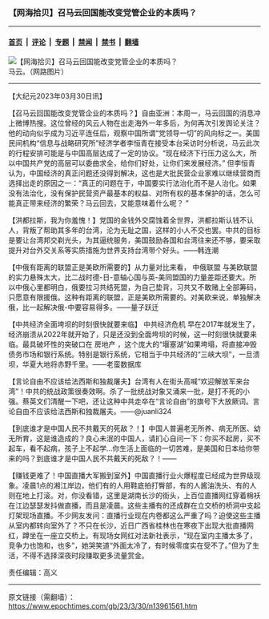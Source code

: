 ### 【网海拾贝】召马云回国能改变党管企业的本质吗？

---

#### [首页](../../../..?n13961561) &nbsp;|&nbsp; [评论](../../../../../epoch-comment?n13961561) &nbsp;|&nbsp; [专题](../../../../../epoch-special?n13961561) &nbsp;|&nbsp; [禁闻](../../../../../epoch-news?n13961561) &nbsp;|&nbsp; [禁书](../../../../../books?n13961561) &nbsp;|&nbsp; [翻墙](https://github.com/gfw-breaker/nogfw/blob/master/README.md?n13961561)


<div><img alt="【网海拾贝】召马云回国能改变党管企业的本质吗？" class="attachment-djy_600_400 size-djy_600_400 wp-post-image" src="https://i.epochtimes.com/assets/uploads/2023/03/id13960919-ma-600x400.jpg"/>
<div class="caption">
 马云。（网路图片）
</div></div><hr/><div class="post_content" id="artbody" itemprop="articleBody">
 <!-- article content begin -->
 <p>
  【大纪元2023年03月30日讯】
 </p>
 <p>
  【召马云回国能改变党管企业的本质吗？】自由亚洲：本周一，马云回国的消息冲上微博热搜。这位曾经的风云人物在出走海外一年多后，为何再次引发舆论关注？他的动向似乎成为习近平连任后，观察中国所谓“党领导一切”的风向标之一。美国民间机构“信息与战略研究所”经济学者李恒青在接受本台采访时分析说，马云此次的行程安排可能是与中国高层达成了一定的协议。“现在经济下行压力这么大，所以中国共产党的高层可以委曲求全，给你们好处，让你们来发展经济。” 但李恒青认为，中国经济的真正问题还没得到解决，这也是大批民营企业家难以继续营商而选择出走的原因之一：“真正的问题在于，中国要实行法治化而不是人治化。如果没有法治化，没有保护民营资产最基本的权益、对所有权的基本保护的话，怎么可能真正带来经济的繁荣？马云回去，又能意味着什么呢？ ”
 </p>
 <p>
  【洪都拉斯，我为你羞愧！】党国的金钱外交腐蚀着全世界，洪都拉斯认钱不认人，背叛了帮助其多年的台湾，沦为无耻之国，这样的小人不交也罢。中共的目标是要让台湾邦交剃光头，为其逼统服务，美国鼓励各国和台湾往来还不够，要采取提升对台外交关系等实质措施为世界支持台湾带个好头。——韩连潮
 </p>
 <p>
  【中俄有距离的联盟正是美欧所需要的】从力量对比来看，
  <ok href="https://www.epochtimes.com/gb/tag/%E4%B8%AD%E4%BF%84%E8%81%94%E7%9B%9F.html">
   中俄联盟
  </ok>
  与美欧联盟的实力悬殊太大，比二战时德-日-意轴心国与英-美同盟国的力量差距还要大。所以中俄心里都明白，俄要拉习共结死盟，为自己垫背，习共又不敢赌上全部筹码，只愿意有限援俄。这种有距离的联盟，正是美欧所需要的。对美欧来说，单独解决俄，比一起解决俄-中要容易得多。——量子跃迁
 </p>
 <p>
  【中共经济全面垮坝的时刻很快就要来临】
  <ok href="https://www.epochtimes.com/gb/tag/%E4%B8%AD%E5%85%B1%E7%BB%8F%E6%B5%8E%E5%8D%B1%E6%9C%BA.html">
   中共经济危机
  </ok>
  早在2017年就发生了，经济崩溃从2022年就开始了，只是还没到全面垮坝的时候，这一时刻很快就要来临。最具破坏性的突破口在
  <ok href="https://www.epochtimes.com/gb/tag/%E6%88%BF%E5%9C%B0%E4%BA%A7.html">
   房地产
  </ok>
  ，这个庞大的“堰塞湖”如果垮塌，将直接冲毁债务市场和银行系统。特别是银行系统，它相当于中共经济的“三峡大坝”，一旦溃坝，华夏大地将赤野千里。——老蛮数据库
 </p>
 <p>
  【言论自由不应该给法西斯和独裁屠夫】台湾有人在街头高喊“欢迎解放军来台湾”！中共的统战政策很奏效啊。杀了一批统战对象又涌来一批，是打不死的小强。蔡英文们清醒一下吧，还让这种中共走卒在“言论自由”的旗号下大放厥词。言论自由不应该给法西斯和独裁屠夫。——@juanli324
 </p>
 <p>
  【到底谁才是中国人民不共戴天的死敌？！】中国人普遍老无所养、病无所医、幼无所育，这是谁造成的？良心未泯的中国人，请扪心自问一下：你买不起房，买不起车，看不起病，孩子上不起学…你生活上面临的一切苦难，是美国和日本给你带来的吗？到底谁才是中国人民不共戴天的死敌？！——
 </p>
 <p>
  【赚钱更难了！中国直播大军搬到室外】中国直播行业火爆程度已经成为世界级现象。凌晨1点的湘江岸边，他们有的人用鞋底拍打臀部，有的人酱油洗头、有的人则在地上打滚。对，你没看错，这里是湖南长沙的街头，上百位直播网红穿着棉袄在江边瑟瑟发抖做直播，而且是凌晨。这些主播有的还成群在立交桥的桥洞中支起灯架现场直播。不少网友发问：直播行业现在内卷都这么严重了吗？迫使这些主播从室内都转向室外了？不只在长沙，近日广西省桂林也在寒夜下出现大批直播网红，蹲坐在一座立交桥上。有现场女网红对法新社表示，“现在室内主播太多了，竞争力也饱和，也多”，她哭笑道“外面太冷了，有时候零度实在受不了。”但为了生活，不得不选择深夜时段赚取更多流量赏金。
 </p>
 <p>
  责任编辑：高义
 </p>
 <!-- article content end -->
 <div id="below_article_ad">
 </div>
</div>


---

原文链接（需翻墙）：https://www.epochtimes.com/gb/23/3/30/n13961561.htm